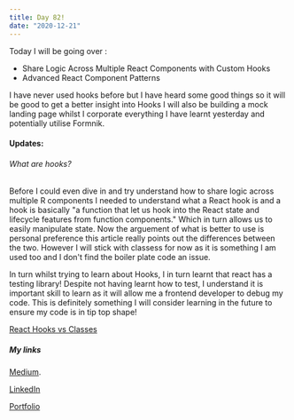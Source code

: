 ```yaml
---
title: Day 82!
date: "2020-12-21"
---
```


Today I will be going over : 
- Share Logic Across Multiple React Components with Custom Hooks
- Advanced React Component Patterns

I have never used hooks before but I have heard some good things so it will be good to get a better insight into Hooks 
I will also be building a mock landing page whilst I corporate everything I have learnt yesterday and potentially utilise Formnik.

#### Updates:

###### What are hooks?
Before I could even dive in and try understand how to share logic across multiple R components I needed to understand what a React hook is and a hook is basically "a function that let us hook into the React state and lifecycle features from function components." Which in turn allows us to easily manipulate state. Now the arguement of what is better to use is personal preference this article really points out the differences between the two. However I will stick with classess for now as it is something I am used too and I don't find the boiler plate code an issue.


In turn whilst trying to learn about Hooks, I in turn learnt that react has a testing library! Despite not having learnt how to test, I understand it is important skill to learn as it will allow me a frontend developer to debug my code. This is definitely something I will consider learning in the future to ensure my code is in tip top shape!


[React Hooks vs Classes](https://medium.com/better-programming/react-hooks-vs-classes-add2676a32f2)

##### My links 
[Medium](https://medium.com/@kalemajoanna).

[LinkedIn](https://www.linkedin.com/in/joanna-e-kalema-a5a5b4136/)

[Portfolio](https://joannathedeveloper.netlify.app/)


